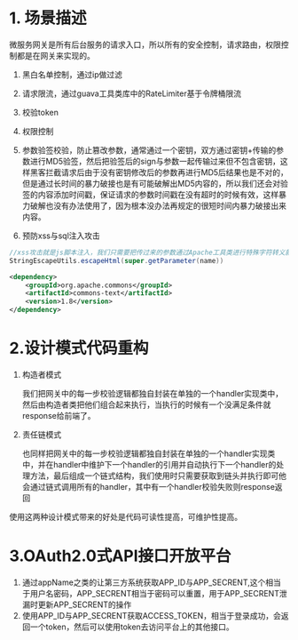 # 1. 场景描述

微服务网关是所有后台服务的请求入口，所以所有的安全控制，请求路由，权限控制都是在网关来实现的。

1. 黑白名单控制，通过ip做过滤
2. 请求限流，通过guava工具类库中的RateLimiter基于令牌桶限流

1. 校验token
2. 权限控制
3. 参数验签校验，防止篡改参数，通常通过一个密钥，双方通过密钥+传输的参数进行MD5验签，然后把验签后的sign与参数一起传输过来但不包含密钥，这样黑客拦截请求后由于没有密钥修改后的参数再进行MD5后结果也是不对的，但是通过长时间的暴力破接也是有可能破解出MD5内容的，所以我们还会对验签的内容添加时间戳，保证请求的参数时间戳在没有超时的时候有效，这样暴力破解也没有办法使用了，因为根本没办法再规定的很短时间内暴力破接出来内容。
4. 预防xss与sql注入攻击

```java
//xss攻击就是js脚本注入，我们只需要把传过来的参数通过Apache工具类进行特殊字符转义就可以让js无法执行
StringEscapeUtils.escapeHtml(super.getParameter(name))
```

```xml
<dependency>
    <groupId>org.apache.commons</groupId>
    <artifactId>commons-text</artifactId>
    <version>1.8</version>
</dependency>
```

# 2.设计模式代码重构

1. 构造者模式

   我们把网关中的每一步校验逻辑都独自封装在单独的一个handler实现类中，然后由构造者类把他们组合起来执行，当执行的时候有一个没满足条件就response给前端了。

2. 责任链模式

   也同样把网关中的每一步校验逻辑都独自封装在单独的一个handler实现类中，并在handler中维护下一个handler的引用并自动执行下一个handler的处理方法，最后组成一个链式结构，我们使用时只需要获取到链头并执行即可他会通过链式调用所有的handler，其中有一个handler校验失败则response返回

使用这两种设计模式带来的好处是代码可读性提高，可维护性提高。

# 3.OAuth2.0式API接口开放平台

1. 通过appName之类的让第三方系统获取APP_ID与APP_SECRENT,这个相当于用户名密码，APP_SECRENT相当于密码可以重置，用于APP_SECRENT泄漏时更新APP_SECRENT的操作
2. 使用APP_ID与APP_SECRENT获取ACCESS_TOKEN，相当于登录成功，会返回一个token，然后可以使用token去访问平台上的其他接口。